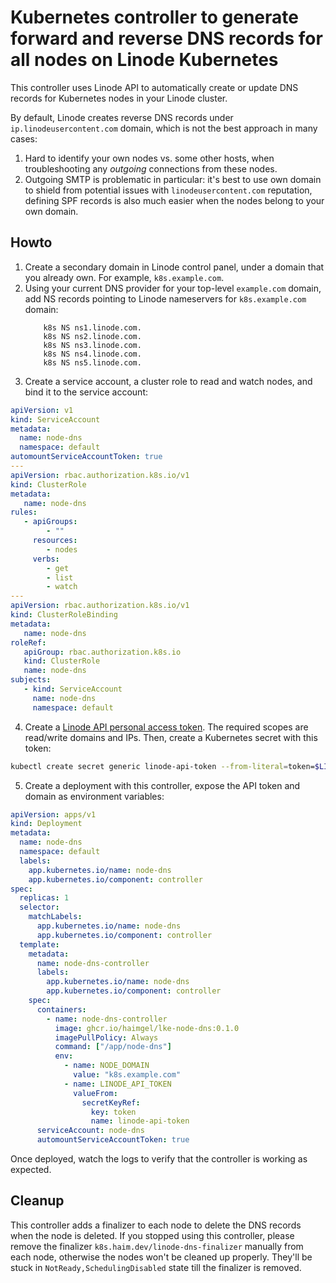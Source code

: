 # Kubernetes controller to generate forward and reverse DNS records for all nodes on Linode Kubernetes

This controller uses Linode API to automatically create or update DNS records for Kubernetes nodes in your Linode cluster.

By default, Linode creates reverse DNS records under `ip.linodeusercontent.com` domain, which is not the best approach in many cases:
1. Hard to identify your own nodes vs. some other hosts, when troubleshooting any _outgoing_ connections from these nodes.
2. Outgoing SMTP is problematic in particular: it's best to use own domain to shield from potential issues with `linodeusercontent.com` reputation,
   defining SPF records is also much easier when the nodes belong to your own domain.

## Howto

1. Create a secondary domain in Linode control panel, under a domain that you already own. For example, `k8s.example.com`.
2. Using your current DNS provider for your top-level `example.com` domain, add NS records pointing to Linode nameservers for `k8s.example.com` domain:
    ```
        k8s NS ns1.linode.com.
        k8s NS ns2.linode.com.
        k8s NS ns3.linode.com.
        k8s NS ns4.linode.com.
        k8s NS ns5.linode.com.
    ```
3. Create a service account, a cluster role to read and watch nodes, and bind it to the service account:
```yaml
apiVersion: v1
kind: ServiceAccount
metadata:
  name: node-dns
  namespace: default
automountServiceAccountToken: true
---
apiVersion: rbac.authorization.k8s.io/v1
kind: ClusterRole
metadata:
   name: node-dns
rules:
   - apiGroups:
        - ""
     resources:
        - nodes
     verbs:
        - get
        - list
        - watch
---
apiVersion: rbac.authorization.k8s.io/v1
kind: ClusterRoleBinding
metadata:
   name: node-dns
roleRef:
   apiGroup: rbac.authorization.k8s.io
   kind: ClusterRole
   name: node-dns
subjects:
   - kind: ServiceAccount
     name: node-dns
     namespace: default
```
4. Create a [Linode API personal access token](https://cloud.linode.com/profile/tokens). 
The required scopes are read/write domains and IPs. Then, create a Kubernetes secret with this token:
```bash
kubectl create secret generic linode-api-token --from-literal=token=$LINODE_API_TOKEN
```

5. Create a deployment with this controller, expose the API token and domain as environment variables:
```yaml
apiVersion: apps/v1
kind: Deployment
metadata:
  name: node-dns
  namespace: default
  labels:
    app.kubernetes.io/name: node-dns
    app.kubernetes.io/component: controller
spec:
  replicas: 1
  selector:
    matchLabels:
      app.kubernetes.io/name: node-dns
      app.kubernetes.io/component: controller
  template:
    metadata:
      name: node-dns-controller
      labels:
        app.kubernetes.io/name: node-dns
        app.kubernetes.io/component: controller
    spec:
      containers:
        - name: node-dns-controller
          image: ghcr.io/haimgel/lke-node-dns:0.1.0
          imagePullPolicy: Always
          command: ["/app/node-dns"]
          env:
            - name: NODE_DOMAIN
              value: "k8s.example.com"
            - name: LINODE_API_TOKEN
              valueFrom:
                secretKeyRef:
                  key: token
                  name: linode-api-token
      serviceAccount: node-dns
      automountServiceAccountToken: true
```

Once deployed, watch the logs to verify that the controller is working as expected.

## Cleanup

This controller adds a finalizer to each node to delete the DNS records when the node is deleted. If you stopped using
this controller, please remove the finalizer `k8s.haim.dev/linode-dns-finalizer` manually from each node, otherwise
the nodes won't be cleaned up properly. They'll be stuck in `NotReady,SchedulingDisabled` state till the finalizer is 
removed.
